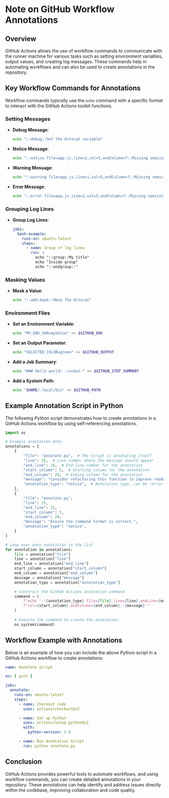 # Note on GitHub Workflow Annotations

## Overview

GitHub Actions allows the use of workflow commands to communicate with the runner machine for various tasks such as
setting environment variables, output values, and creating log messages. These commands help in automating workflows and
can also be used to create annotations in the repository.

## Key Workflow Commands for Annotations

Workflow commands typically use the `echo` command with a specific format to interact with the GitHub Actions toolkit
functions.

### Setting Messages

- **Debug Message**:
  ```bash
  echo "::debug::Set the Octocat variable"
  ```

- **Notice Message**:
  ```bash
  echo "::notice file=app.js,line=1,col=5,endColumn=7::Missing semicolon"
  ```

- **Warning Message**:
  ```bash
  echo "::warning file=app.js,line=1,col=5,endColumn=7::Missing semicolon"
  ```

- **Error Message**:
  ```bash
  echo "::error file=app.js,line=1,col=5,endColumn=7::Missing semicolon"
  ```

### Grouping Log Lines

- **Group Log Lines**:
  ```yaml
  jobs:
    bash-example:
      runs-on: ubuntu-latest
      steps:
        - name: Group of log lines
          run: |
            echo "::group::My title"
            echo "Inside group"
            echo "::endgroup::"
  ```

### Masking Values

- **Mask a Value**:
  ```bash
  echo "::add-mask::Mona The Octocat"
  ```

### Environment Files

- **Set an Environment Variable**:
  ```bash
  echo "MY_ENV_VAR=myValue" >> $GITHUB_ENV
  ```

- **Set an Output Parameter**:
  ```bash
  echo "SELECTED_COLOR=green" >> $GITHUB_OUTPUT
  ```

- **Add a Job Summary**:
  ```bash
  echo "### Hello world! :rocket:" >> $GITHUB_STEP_SUMMARY
  ```

- **Add a System Path**:
  ```bash
  echo "$HOME/.local/bin" >> $GITHUB_PATH
  ```

## Example Annotation Script in Python

The following Python script demonstrates how to create annotations in a GitHub Actions workflow by using
self-referencing annotations.

```python
import os

# Example annotation data
annotations = [
    {
        "file": "annotate.py",  # The script is annotating itself
        "line": 10,  # Line number where the message should appear
        "end_line": 10,  # End line number for the annotation
        "start_column": 5,  # Starting column for the annotation
        "end_column": 20,  # Ending column for the annotation
        "message": "Consider refactoring this function to improve readability.",  # Annotation message
        "annotation_type": "notice",  # Annotation type, can be 'error', 'warning', or 'notice'
    },
    {
        "file": "annotate.py",
        "line": 15,
        "end_line": 15,
        "start_column": 5,
        "end_column": 20,
        "message": "Ensure the command format is correct.",
        "annotation_type": "notice",
    }
]

# Loop over each annotation in the list
for annotation in annotations:
    file = annotation["file"]
    line = annotation["line"]
    end_line = annotation["end_line"]
    start_column = annotation["start_column"]
    end_column = annotation["end_column"]
    message = annotation["message"]
    annotation_type = annotation["annotation_type"]

    # Construct the GitHub Actions annotation command
    command = (
        f"echo '::{annotation_type} file={file},line={line},endLine={end_line},"
        f"col={start_column},endColumn={end_column}::{message}'"
    )
    
    # Execute the command to create the annotation
    os.system(command)
```

## Workflow Example with Annotations

Below is an example of how you can include the above Python script in a GitHub Actions workflow to create annotations:

```yaml
name: Annotate Script

on: [ push ]

jobs:
  annotate:
    runs-on: ubuntu-latest
    steps:
      - name: Checkout code
        uses: actions/checkout@v2

      - name: Set up Python
        uses: actions/setup-python@v2
        with:
          python-version: 3.8

      - name: Run Annotation Script
        run: python annotate.py
```

## Conclusion

GitHub Actions provides powerful tools to automate workflows, and using workflow commands, you can create detailed
annotations in your repository. These annotations can help identify and address issues directly within the codebase,
improving collaboration and code quality.